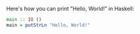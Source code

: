 Here's how you can print "Hello, World!" in Haskell:

```haskell
main :: IO ()
main = putStrLn "Hello, World!"
```